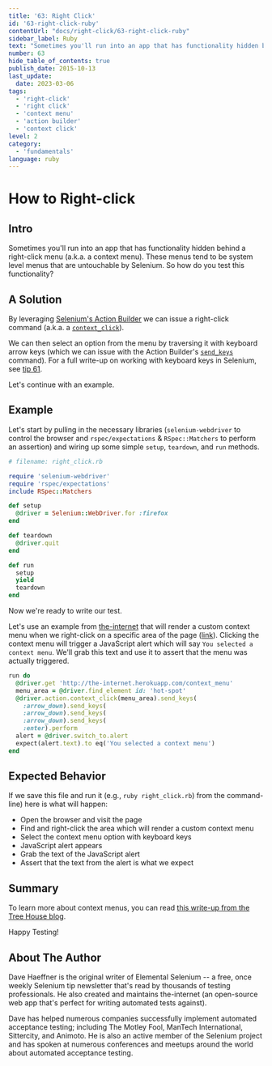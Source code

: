 ```yaml
---
title: '63: Right Click'
id: '63-right-click-ruby'
contentUrl: "docs/right-click/63-right-click-ruby"
sidebar_label: Ruby 
text: "Sometimes you'll run into an app that has functionality hidden behind a right-click menu (a.k.a. a context menu). These menus tend to be system level menus that are untouchable by Selenium. So how do you test this functionality?"
number: 63
hide_table_of_contents: true
publish_date: 2015-10-13
last_update:
  date: 2023-03-06
tags:
  - 'right-click'
  - 'right click'
  - 'context menu'
  - 'action builder'
  - 'context click'
level: 2
category:
  - 'fundamentals'
language: ruby
---
```


# How to Right-click

## Intro

Sometimes you'll run into an app that has functionality hidden behind a right-click menu (a.k.a. a context menu). These menus tend to be system level menus that are untouchable by Selenium. So how do you test this functionality?

## A Solution

By leveraging [Selenium's Action Builder](https://github.com/SeleniumHQ/selenium/blob/master/rb/lib/selenium/webdriver/common/action_builder.rb) we can issue a right-click command (a.k.a. a [`context_click`](https://github.com/SeleniumHQ/selenium/blob/master/rb/lib/selenium/webdriver/common/action_builder.rb#L301)).

We can then select an option from the menu by traversing it with keyboard arrow keys (which we can issue with the Action Builder's [`send_keys`](https://github.com/SeleniumHQ/selenium/blob/master/rb/lib/selenium/webdriver/common/action_builder.rb#L140) command). For a full write-up on working with keyboard keys in Selenium, see [tip 61](/tips/61-keyboard-keys).

Let's continue with an example.

## Example

Let's start by pulling in the necessary libraries (`selenium-webdriver` to control the browser and `rspec/expectations` & `RSpec::Matchers` to perform an assertion) and wiring up some simple `setup`, `teardown`, and `run` methods.

```ruby
# filename: right_click.rb

require 'selenium-webdriver'
require 'rspec/expectations'
include RSpec::Matchers

def setup
  @driver = Selenium::WebDriver.for :firefox
end

def teardown
  @driver.quit
end

def run
  setup
  yield
  teardown
end
```

Now we're ready to write our test.

Let's use an example from [the-internet](https://github.com/tourdedave/the-internet) that will render a custom context menu when we right-click on a specific area of the page ([link](http://the-internet.herokuapp.com/context_menu)). Clicking the context menu will trigger a JavaScript alert which will say `You selected a context menu`. We'll grab this text and use it to assert that the menu was actually triggered.

```ruby
run do
  @driver.get 'http://the-internet.herokuapp.com/context_menu'
  menu_area = @driver.find_element id: 'hot-spot'
  @driver.action.context_click(menu_area).send_keys(
    :arrow_down).send_keys(
    :arrow_down).send_keys(
    :arrow_down).send_keys(
    :enter).perform
  alert = @driver.switch_to.alert
  expect(alert.text).to eq('You selected a context menu')
end
```

## Expected Behavior

If we save this file and run it (e.g., `ruby right_click.rb`) from the command-line) here is what will happen:

+ Open the browser and visit the page
+ Find and right-click the area which will render a custom context menu
+ Select the context menu option with keyboard keys
+ JavaScript alert appears
+ Grab the text of the JavaScript alert
+ Assert that the text from the alert is what we expect

## Summary

To learn more about context menus, you can read [this write-up from the Tree House blog](http://blog.teamtreehouse.com/building-html5-context-menus).

Happy Testing!

## About The Author

Dave Haeffner is the original writer of Elemental Selenium -- a free, once weekly Selenium tip newsletter that's read by thousands of testing professionals. He also created and maintains the-internet (an open-source web app that's perfect for writing automated tests against).

Dave has helped numerous companies successfully implement automated acceptance testing; including The Motley Fool, ManTech International, Sittercity, and Animoto. He is also an active member of the Selenium project and has spoken at numerous conferences and meetups around the world about automated acceptance testing.
